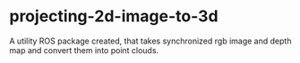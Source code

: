 # projecting-2d-image-to-3d
A utility ROS package created, that takes synchronized rgb image and depth map and convert them into point clouds.
